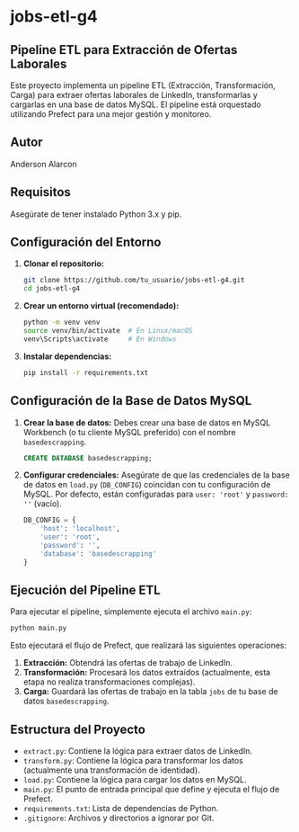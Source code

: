 # jobs-etl-g4

## Pipeline ETL para Extracción de Ofertas Laborales

Este proyecto implementa un pipeline ETL (Extracción, Transformación, Carga) para extraer ofertas laborales de LinkedIn, transformarlas y cargarlas en una base de datos MySQL. El pipeline está orquestado utilizando Prefect para una mejor gestión y monitoreo.

## Autor

Anderson Alarcon

## Requisitos

Asegúrate de tener instalado Python 3.x y pip.

## Configuración del Entorno

1.  **Clonar el repositorio:**
    ```bash
    git clone https://github.com/tu_usuario/jobs-etl-g4.git
    cd jobs-etl-g4
    ```

2.  **Crear un entorno virtual (recomendado):**
    ```bash
    python -m venv venv
    source venv/bin/activate  # En Linux/macOS
    venv\Scripts\activate     # En Windows
    ```

3.  **Instalar dependencias:**
    ```bash
    pip install -r requirements.txt
    ```

## Configuración de la Base de Datos MySQL

1.  **Crear la base de datos:**
    Debes crear una base de datos en MySQL Workbench (o tu cliente MySQL preferido) con el nombre `basedescrapping`.

    ```sql
    CREATE DATABASE basedescrapping;
    ```

2.  **Configurar credenciales:**
    Asegúrate de que las credenciales de la base de datos en `load.py` (`DB_CONFIG`) coincidan con tu configuración de MySQL. Por defecto, están configuradas para `user: 'root'` y `password: ''` (vacío).

    ```python
    DB_CONFIG = {
        'host': 'localhost',
        'user': 'root',
        'password': '',
        'database': 'basedescrapping'
    }
    ```

## Ejecución del Pipeline ETL

Para ejecutar el pipeline, simplemente ejecuta el archivo `main.py`:

```bash
python main.py
```

Esto ejecutará el flujo de Prefect, que realizará las siguientes operaciones:
1.  **Extracción:** Obtendrá las ofertas de trabajo de LinkedIn.
2.  **Transformación:** Procesará los datos extraídos (actualmente, esta etapa no realiza transformaciones complejas).
3.  **Carga:** Guardará las ofertas de trabajo en la tabla `jobs` de tu base de datos `basedescrapping`.


## Estructura del Proyecto

*   `extract.py`: Contiene la lógica para extraer datos de LinkedIn.
*   `transform.py`: Contiene la lógica para transformar los datos (actualmente una transformación de identidad).
*   `load.py`: Contiene la lógica para cargar los datos en MySQL.
*   `main.py`: El punto de entrada principal que define y ejecuta el flujo de Prefect.
*   `requirements.txt`: Lista de dependencias de Python.
*   `.gitignore`: Archivos y directorios a ignorar por Git.

